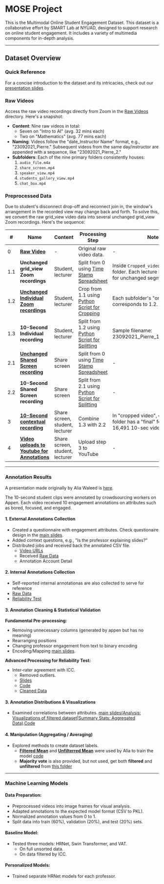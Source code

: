 # MOSE Project

This is the Multimodal Online Student Engagement Dataset. This dataset is a collaborative effort by SMART Lab at NYUAD, designed to support research on online student engagement. It includes a variety of multimedia components for in-depth analysis.

---

## Dataset Overview

### Quick Reference
For a concise introduction to the dataset and its intricacies, check out our [presentation slides](https://docs.google.com/presentation/d/1oICvGvWpDMS1Ro6-yWFDrBTs-GKh_TB4LxYbBjpdD5Y/edit?usp=sharing).

### Raw Videos

Access the raw video recordings directly from Zoom in the [Raw Videos](https://drive.google.com/drive/folders/12e2aJ3oW91NYt9XyptG9BrYOB44ag_Xr?usp=drive_link) directory. Here's a snapshot:
- **Content**: Nine raw videos in total:
  - Seven on "Intro to AI" (avg. 32 mins each)
  - Two on "Mathematics" (avg. 77 mins each)
- **Naming**: Videos follow the "date_Instructor Name" format, e.g., "23092021_Pierre." Subsequent videos from the same day/instructor are appended with a sequence, like "23092021_Pierre_2."
- **Subfolders**: Each of the nine primary folders consistently houses:
  1. `audio_file.m4a`
  2. `share_screen.mp4`
  3. `speaker_view.mp4`
  4. `students_gallery_view.mp4`
  5. `chat_box.mp4`



### Preprocessed Data
Due to student's disconnect drop-off and reconnect join in, the window's arrangement in the recorded view may change back and forth. To solve this, we convert the raw grid_view video data into several unchanged grid_view Zoom recordings. Here's the sequence:

| #   | Name                                                      | Content                          | Processing Step                                                                                                                         | Notes                                                                                                       |
|-----|-----------------------------------------------------------------------------------------|----------------------------------|------------------------------------------------------------------------------------------------------------------------------------------|-------------------------------------------------------------------------------------------------------------|
| 0   | [**Raw Video**](https://drive.google.com/drive/folders/12e2aJ3oW91NYt9XyptG9BrYOB44ag_Xr?usp=drive_link) | -                                | Original raw video data.                                                                                                                | -                                                                                                           |
| 1.1 | **Unchanged grid_view Zoom recordings**                   | Student, lecturer                | Split from 0 using [Time Stamp Spreadsheet](https://docs.google.com/spreadsheets/d/1pYKqmghlGIbarUW7rUkTX_hiaAkYlV_0R-ExDdXn0_c/edit#gid=0) | Inside `Cropped_videos` -> `lecture` folder. Each lecture has subfolders for unchanged segments.              |
| 1.2 | [**Unchanged Individual Zoom recordings**](https://drive.google.com/drive/folders/1QVx7_Nm5LzYlcQAmjdksaA283VB_LBP-?usp=share_link) | Student, lecturer                | Crop from 1.1 using [Python Script for Cropping](https://drive.google.com/file/d/1je9xFKXrH3lmTsdaFkkWXOuW9xnjE0tp/view?usp=share_link) | Each subfolder's "original" folder corresponds to 1.2.                                                      |
| 1.3 | **10-Second Individual recording**                        | Student, lecturer                | Split from 1.2 using [Python Script for Splitting](https://drive.google.com/file/d/18RaKtyPWgcPoat-nhkxFzW_z0JOlKncx/view?usp=drive_link) | Sample filename: 23092021_Pierre_10_Khalid_8.mp4                                                           |
| 2.1 | [**Unchanged Shared Screen recording**](https://drive.google.com/drive/folders/1kZtNqy9UCAdt5JRcz0sCyDA0b9YTWylD?usp=share_link) | Share screen                     | Split from 0 using [Time Stamp Spreadsheet](https://docs.google.com/spreadsheets/d/1pYKqmghlGIbarUW7rUkTX_hiaAkYlV_0R-ExDdXn0_c/edit#gid=0) | -                                                                                                           |
| 2.2 | **10-Second Shared Screen recording**                     | Share screen                     | Split from 2.1 using [Python Script for Splitting](https://drive.google.com/file/d/18RaKtyPWgcPoat-nhkxFzW_z0JOlKncx/view?usp=drive_link) | -                                                                                                           |
| 3   | [**10-Second contextual recording**](https://drive.google.com/drive/folders/1OiT_cTSnfhF_PQ5bR3oGt0XUJs8D4-CF?usp=share_link) | Share screen, student, lecturer  | Combine 1.3 with 2.2                                                                                                                    | In "cropped video", each lecture folder has a "final" folder. Outcome: 16,491 10-sec videos.                |
| 4   | [**Video uploads to Youtube for Annotations**](https://docs.google.com/spreadsheets/d/1kwJogK-am3mgfxi7gFUr6KqTaWl5ET8fBsAqks86ZKQ/edit?usp=share_link) | Share screen, student, lecturer  | Upload step 3 to YouTube                                                                                                                | -                                                                                                           |

---

### Annotation Results 

A presentation made originally by Alia Waleed is [here](https://docs.google.com/presentation/d/17BHcKZqLrBDJHQJSZQO20r9n55vJVlAdGJro01hSJag/edit?usp=sharing).

The 10-second student clips were annotated by crowdsourcing workers on Appen. Each video received 10 engagement annotations on attributes such as bored, focused, and engaged.

#### 1. External Annotations Collection 
- Created a questionnaire with engagement attributes. Check questionaire design in the [main slides](https://docs.google.com/presentation/d/1oICvGvWpDMS1Ro6-yWFDrBTs-GKh_TB4LxYbBjpdD5Y/edit?usp=sharing).
- Added context questions, e.g., "Is the professor explaining slides?"
- Distributed jobs and received back the annotated CSV file.
  - [Video URLs](https://docs.google.com/spreadsheets/d/1kwJogK-am3mgfxi7gFUr6KqTaWl5ET8fBsAqks86ZKQ/edit?usp=share_link)
  - Received [Raw Data](https://drive.google.com/file/d/14tQ-FVwRkxViyGv3pkmI2J4vNcfEZulr/view?usp=share_link)
  - Annotation Account Detail
    
#### 2. Internal Annotations Collection
- Self-reported internal annotationas are also collected to serve for reference
- [Raw Data]()
- [Reliability Test]()

#### 3. Annotation Cleaning & Statistical Validation

**Fundamental Pre-processing:**
- Removing unnecessary columns (generated by appen but has no meaning)
- Rearranging positions
- Changing professor engagement from text to binary encoding
- Encoding/Mapping [main slides](https://docs.google.com/presentation/d/1oICvGvWpDMS1Ro6-yWFDrBTs-GKh_TB4LxYbBjpdD5Y/edit?usp=sharing).

**Advanced Processing for Reliability Test:**
- Inter-rater agreement with ICC.
  - Removed outliers.
  - [Slides](https://docs.google.com/presentation/d/1NmbPcXM0DskdIdPgvoV9EtQly0gS2Dc3cuxj3-cOFHU/edit?usp=share_link)
  - [Code](https://drive.google.com/file/d/1-AVhhPEGYbn296zHFJ-41ACM3Rn28BDL/view?usp=share_link)
  - [Cleaned Data](https://drive.google.com/drive/folders/1VQvmloHvxdjbgAqGVpH_u9F6ns7ijxS2?usp=share_link)

#### 3. Annotation Distributions & Visualizations
- Examined correlations between attributes. [main slides(Analysis: Visualizations of filtered dataset|Summary Stats: Aggregated Data)](https://docs.google.com/presentation/d/1oICvGvWpDMS1Ro6-yWFDrBTs-GKh_TB4LxYbBjpdD5Y/edit?usp=sharing).[Code](https://colab.research.google.com/drive/1D7OIK1zfW8fGPYcOVrUETJ6O_vz0U48l?usp=sharing)

#### 4. Manipulation (Aggregating / Averaging)
- Explored methods to create dataset labels.
  - [**Filtered Mean**](https://drive.google.com/file/d/19wegzVGiL989zV5Pg5lapddgStKd1pfA/view?usp=share_link) and [**Unfilterred Mean**](https://drive.google.com/file/d/1TonS3HKG1K_6sicZeMdPQfv_0XwINoV_/view?usp=share_link) were used by Alia to train the model [code](https://colab.research.google.com/drive/1AgLyj2yet6pFFT7PHq8ZrO4kgWYKtklf?usp=sharing)
  - **Majority vote** is also provided, but not used, get both **filtered** and **unfiltered** from [this folder](https://drive.google.com/drive/folders/1VQvmloHvxdjbgAqGVpH_u9F6ns7ijxS2?usp=share_link)

---

### Machine Learning Models

#### Data Preparation:
- Preprocessed videos into image frames for visual analysis.
- Adapted annotations to the expected model format (CSV to PKL).
- Normalized annotation values from 0 to 1.
- Split data into train (60%), validation (20%), and test (20%) sets.

#### Baseline Model:
- Tested three models: HRNet, Swin Transformer, and VAT.
  - On full unsorted data.
  - On data filtered by ICC.

#### Personalized Models:
- Trained separate HRNet models for each professor.

